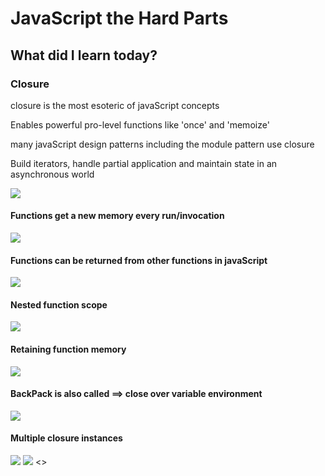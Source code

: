 <h1>JavaScript the Hard Parts</h1>
<h2>What did I learn today?</h2>
<h3>Closure</h3>
<p>closure is the most esoteric of javaScript concepts</p>
<p>Enables powerful pro-level functions like 'once' and 'memoize'</p>
<p>many javaScript design patterns including the module pattern use closure</p>
<p>Build iterators, handle partial application and maintain state in an asynchronous world</p>
<img src = "https://github.com/Rawan969/Mastering-JavaScript-in-20-Days/assets/121896627/6abe7a52-829e-4e38-bf22-3c5c0e6dc0c4">
<h4>Functions get a new memory every run/invocation</h4>
<img src = "https://github.com/Rawan969/Mastering-JavaScript-in-20-Days/assets/121896627/f5b77404-0a12-4e16-9fe3-6efc1238b66d">
<h4>Functions can be returned from other functions in javaScript</h4>
<img src = "https://github.com/Rawan969/Mastering-JavaScript-in-20-Days/assets/121896627/664b28f6-6c67-4a17-8366-c3e87aee421a">
<h4>Nested function scope</h4>
<img src = "https://github.com/Rawan969/Mastering-JavaScript-in-20-Days/assets/121896627/cfe2b26e-47a6-4dc3-84f7-322c0a543ea2">
<h4>Retaining function memory</h4>
<img src = "https://github.com/Rawan969/Mastering-JavaScript-in-20-Days/assets/121896627/7dfc15c9-42dc-4b19-b320-26d84171a04f">
<h4>BackPack is also called ==> close over variable environment</h4>
<img src = "https://github.com/Rawan969/Mastering-JavaScript-in-20-Days/assets/121896627/caea39da-9f75-499e-894e-8295582fe7cd">
<h4>Multiple closure instances</h4>
<img src = "https://github.com/Rawan969/Mastering-JavaScript-in-20-Days/assets/121896627/5cc44750-0d5e-4bd7-a2bb-1de810e44c68">
<img src = "https://github.com/Rawan969/Mastering-JavaScript-in-20-Days/assets/121896627/d970137b-4f4b-4393-af07-0b68b1a67e98">
<>

